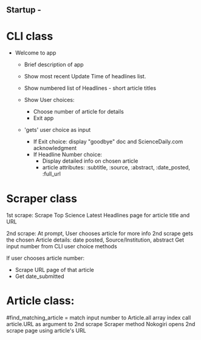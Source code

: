 ## Startup - 

# CLI class
*  Welcome to app
   *  Brief description of app
   *  Show most recent Update Time of headlines list.
   *  Show numbered list of Headlines - short article titles
   *  Show User choices:  
         * Choose number of article for details
         * Exit app
   
   *  'gets' user choice as input
      *  If Exit choice: display "goodbye" doc and ScienceDaily.com acknowledgment
      *  If Headline Number choice: 
         -  Display detailed info on chosen article
         -  article attributes:  :subtitle, :source, :abstract, :date_posted, :full_url

#  Scraper class
1st scrape: Scrape Top Science Latest Headlines page for article title and URL

2nd scrape: 
   At prompt, User chooses article for more info
   2nd scrape gets the chosen Article details: date posted, Source/Institution, abstract
      Get input number from CLI user choice methods
      
If user chooses article number:
* Scrape URL page of that article
* Get date_submitted

#  Article class: 
   #find_matching_article = match input number to Article.all array index 
   call article.URL as argument to 2nd scrape Scraper method
   Nokogiri opens 2nd scrape page using article's URL

